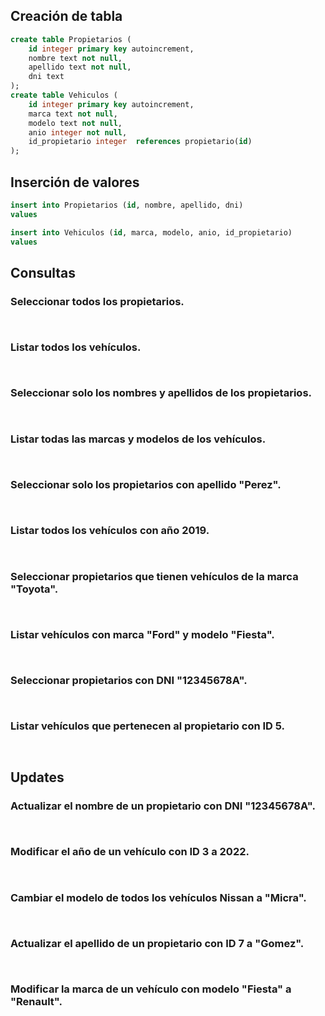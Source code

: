 ## Creación de tabla
```sql
create table Propietarios (
    id integer primary key autoincrement,
    nombre text not null,
    apellido text not null,
    dni text
);
create table Vehiculos (
    id integer primary key autoincrement,
    marca text not null,
    modelo text not null,
    anio integer not null,
    id_propietario integer	references propietario(id)
);
```

## Inserción de valores
```sql
insert into Propietarios (id, nombre, apellido, dni)
values 
```
```sql
insert into Vehiculos (id, marca, modelo, anio, id_propietario)
values 
```

## Consultas
### Seleccionar todos los propietarios.
```sql
```
```sql
```
### Listar todos los vehículos.
```sql
```
```sql
```
### Seleccionar solo los nombres y apellidos de los propietarios.
```sql
```
```sql
```
### Listar todas las marcas y modelos de los vehículos.
```sql
```
```sql
```
### Seleccionar solo los propietarios con apellido "Perez".
```sql
```
```sql
```
### Listar todos los vehículos con año 2019.
```sql
```
```sql
```
### Seleccionar propietarios que tienen vehículos de la marca "Toyota".
```sql
```
```sql
```
### Listar vehículos con marca "Ford" y modelo "Fiesta".
```sql
```
```sql
```
### Seleccionar propietarios con DNI "12345678A".
```sql
```
```sql
```
### Listar vehículos que pertenecen al propietario con ID 5.
```sql
```
```sql
```

## Updates 
### Actualizar el nombre de un propietario con DNI "12345678A".
```sql
```
```sql
```
### Modificar el año de un vehículo con ID 3 a 2022.
```sql
```
```sql
```
### Cambiar el modelo de todos los vehículos Nissan a "Micra".
```sql
```
```sql
```
### Actualizar el apellido de un propietario con ID 7 a "Gomez".
```sql
```
```sql
```
### Modificar la marca de un vehículo con modelo "Fiesta" a "Renault".
```sql
```
```sql
```